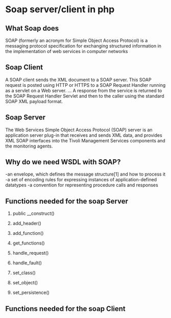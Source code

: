 # Soap server/client in php

##  What Soap does

SOAP (formerly an acronym for Simple Object Access Protocol) is a messaging protocol specification for exchanging structured information in the implementation of web services in computer networks

## Soap Client

A SOAP client sends the XML document to a SOAP server. This SOAP request is posted using HTTP or HTTPS to a SOAP Request Handler running as a servlet on a Web server. ... A response from the service is returned to the SOAP Request Handler Servlet and then to the caller using the standard SOAP XML payload format.

## Soap Server

The Web Services Simple Object Access Protocol (SOAP) server is an application server plug-in that receives and sends XML data, and provides XML SOAP interfaces into the Tivoli Management Services components and the monitoring agents.

## Why do we need WSDL with SOAP?

-an envelope, which defines the message structure[1] and how to process it
-a set of encoding rules for expressing instances of application-defined datatypes
-a convention for representing procedure calls and responses
## Functions needed for the soap Server

 1) public __construct()

 2) add_header()

 3) add_function()

 4) get_functions()

 5) handle_request()

 6) handle_fault()

 7) set_class()

 8) set_object()

 9) set_persistence()


 ## Functions needed for the soap Client
